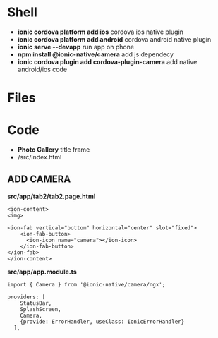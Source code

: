 # Shell

- **ionic cordova platform add ios** cordova ios native plugin
- **ionic cordova platform add android** cordova android native plugin
- **ionic serve --devapp** run app on phone
- **npm install @ionic-native/camera** add js dependecy
- **ionic cordova plugin add cordova-plugin-camera** add native android/ios code

# Files

# Code

- **<ion-title>Photo Gallery</ion-title>** title frame  
- **<script src="cordova.js"></script>** /src/index.html

## ADD CAMERA

**src/app/tab2/tab2.page.html**

```
<ion-content>
<img>

<ion-fab vertical="bottom" horizontal="center" slot="fixed">
    <ion-fab-button>
      <ion-icon name="camera"></ion-icon>
    </ion-fab-button>
</ion-fab>
</ion-content>
```
**src/app/app.module.ts**
``` 
import { Camera } from '@ionic-native/camera/ngx'; 

providers: [
    StatusBar,
    SplashScreen,
    Camera,
    {provide: ErrorHandler, useClass: IonicErrorHandler}
  ],
```